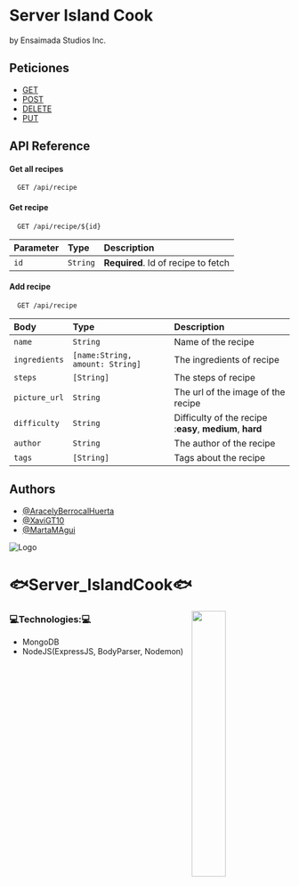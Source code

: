 
# Server Island Cook

by Ensaimada Studios Inc.

## Peticiones

- [GET](https://awesomeopensource.com/project/elangosundar/awesome-README-templates)
- [POST](https://github.com/matiassingers/awesome-readme)
- [DELETE](https://bulldogjob.com/news/449-how-to-write-a-good-readme-for-your-github-project)
- [PUT](https://bulldogjob.com/news/449-how-to-write-a-good-readme-for-your-github-project)


## API Reference

#### Get all recipes

```http
  GET /api/recipe
```

#### Get recipe

```http
  GET /api/recipe/${id}
```

| Parameter | Type     | Description                       |
| :-------- | :------- | :-------------------------------- |
| `id`      | `String` | **Required**. Id of recipe to fetch |

#### Add recipe

```http
  GET /api/recipe
```

| Body      | Type     | Description                       |
| :-------- | :------- | :-------------------------------- |
| `name`    | `String` | Name of the recipe |
| `ingredients`| `[name:String, amount: String]` | The ingredients of recipe |
| `steps`      | `[String]` | The steps of recipe |
| `picture_url`| `String` | The url of the image of the recipe|
| `difficulty`| `String` | Difficulty of the recipe :**easy**, **medium**, **hard** |
| `author`| `String` | The author of the recipe|
| `tags`| `[String]` | Tags about the recipe |



## Authors

- [@AracelyBerrocalHuerta](https://github.com/aracelyberrocalhuerta)
- [@XaviGT10](https://github.com/XaviGT10)
- [@MartaMAgui](https://github.com/martamagui)


![Logo](https://github.com/XaviGT10/server_IslandCook/blob/main/Resources/CompanyLogo.png?raw=true)



# 🐟Server_IslandCook🐟
<img src="https://cdn.dribbble.com/users/2417352/screenshots/16024017/media/7ed80e6fb9343313ba401e6188c22a01.jpg?compress=1&resize=1200x900&vertical=top" width=35% align="right">

### 💻Technologies:💻

- MongoDB
- NodeJS(ExpressJS, BodyParser, Nodemon)
